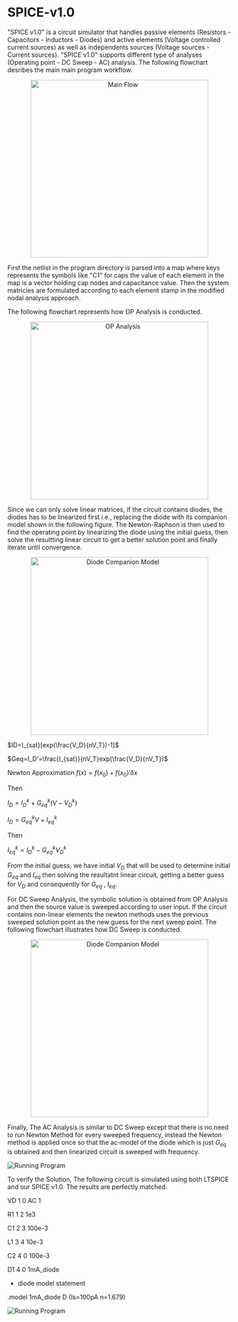 # SPICE-v1.0

"SPICE v1.0" is a circuit simulator that handles passive elements (Resistors - Capacitors - Inductors - Diodes) and active elements (Voltage controlled current sources) as well as independents sources (Voltage sources - Current sources). "SPICE v1.0" supports different type of analyses (Operating point - DC Sweep - AC) analysis. The following flowchart desribes the main main program workflow. 
<p align="center">
  <img src="https://i.postimg.cc/7LqSLRKZ/main-workflow.png" alt="Main Flow" width="400"/>
</p>
First the netlist in the program directory is parsed into a map where keys represents the symbols like "C1" for caps the value of each element in the map is a vector holding cap nodes and capacitance value. Then the system matricies are formulated according to each element stamp in the modified nodal analysis approach.


The following flowchart represents how OP Analysis is conducted.

<p align="center">
  <img src="https://i.postimg.cc/rmCGjkzW/OP-Analysis.png" alt="OP Analysis" width="400"/>
</p>

Since we can only solve linear matrices, if the circuit contains diodes, the diodes has to be linearized first i.e., replacing the diode with its companion model shown in the following figure. The Newton-Raphson is then used to find the operating point by linearizing the diode using the initial guess, then solve the resultting linear circuit to get a better solution point and finally iterate until convergence.  
<p align="center">
  <img src="https://i.postimg.cc/hGGh6RCT/image.png" alt="Diode Companion Model" width="400"/>
</p>



$ID=I_{sat}[exp(\frac{V_D}{nV_T})-1]$ 
    


$Geq=I_D'=\frac{I_{sat}}{nV_T}exp(\frac{V_D}{nV_T})$

Newton Approximation $f(x)=f(x_0)+f(x_0)'\delta x$

Then 

$I_D=I_D^{k} + G_{eq}^{k} (V-V_D^{k})$ 

$I_D=G_{eq}^{k} V + I_{eq}^{k}$

Then 

$I_{eq}^{k}=I_D^{k} - G_{eq}^{k} V_D^{k}$


From the initial guess, we have initial $V_D$ that will be used to determine initial $G_{eq}$ and $I_{eq}$ then solving the resultatnt linear circuit, getting a better guess for $V_D$ and consequently for $G_{eq}$ , $I_{eq}$.

For DC Sweep Analysis, the symbolic solution is obtained from OP Analysis and then the source value is sweeped according to user input. If the circuit contains non-linear elements the newton methods uses the previous sweeped solution point as the new guess for the next sweep point. The following flowchart illustrates how DC Sweep is conducted.

<p align="center">
  <img src="https://i.postimg.cc/5ywfWMFB/DC-SWEEP.png" alt="Diode Companion Model" width="400"/>
</p>


Finally, The AC Analysis is similar to DC Sweep except that there is no need to run Newton Method for every sweeped frequency, instead the Newton method is applied once so that the ac-model of the diode which is just $G_{eq}$ is obtained and then linearized circuit is sweeped with frequency.

![Running Program](https://i.postimg.cc/PxCbtdh8/Animation.gif)

To verify the Solution, The following circuit is simulated using both LTSPICE and our SPICE v1.0. The results are perfectly matched.

VD 1 0 AC 1

R1 1 2 1e3

C1 2 3 100e-3

L1 3 4 10e-3

C2 4 0 100e-3

D1 4 0 1mA_diode

* diode model statement

.model 1mA_diode D (Is=100pA n=1.679)

![Running Program](https://i.postimg.cc/TYLj8dQ8/SOL.jpg)



